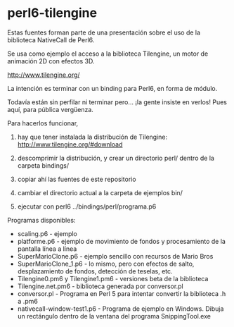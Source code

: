 # perl6-tilengine

Estas fuentes forman parte de una presentación sobre el uso de la biblioteca NativeCall de Perl6.

Se usa como ejemplo el acceso a la biblioteca Tilengine, un motor de animación 2D con efectos 3D.

http://www.tilengine.org/

La intención es terminar con un binding para Perl6, en forma de módulo.

Todavía están sin perfilar ni terminar pero... ¡la gente insiste en verlos! Pues aquí, para pública vergüenza.

Para hacerlos funcionar,

1. hay que tener instalada la distribución de Tilengine: http://www.tilengine.org/#download

2. descomprimir la distribución, y crear un directorio perl/ dentro de la carpeta bindings/

3. copiar ahí las fuentes de este repositorio

4. cambiar el directorio actual a la carpeta de ejemplos bin/

5. ejecutar con perl6 ../bindings/perl/programa.p6


Programas disponibles:

* scaling.p6 - ejemplo
* platforme.p6 - ejemplo de movimiento de fondos y procesamiento de la pantalla línea a línea
* SuperMarioClone.p6 - ejemplo sencillo con recursos de Mario Bros
* SuperMarioClone_1.p6 - lo mismo, pero con efectos de salto, desplazamiento de fondos, detección de teselas, etc.
* Tilengine0.pm6 y Tilengine1.pm6 - versiones beta de la biblioteca
* Tilengine.net.pm6 - biblioteca generada por conversor.pl
* conversor.pl - Programa en Perl 5 para intentar convertir la biblioteca .h a .pm6
* nativecall-window-test1.p6 - Programa de ejemplo en Windows. Dibuja un rectángulo dentro de la ventana del programa SnippingTool.exe

